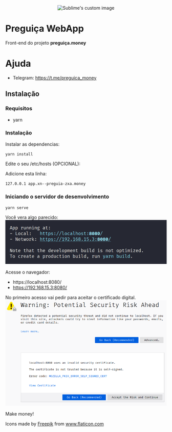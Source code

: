 <p align="center">
  <img width="100px" src="docs/preguiça.png" alt="Sublime's custom image"/>
</p>

# Preguiça WebApp

Front-end do projeto **preguiça.money** 

# Ajuda

* Telegram: https://t.me/preguica_money


## Instalação

### Requisitos
* yarn 

### Instalação

Instalar as dependencias:  
```
yarn install
```

Edite o seu /etc/hosts (OPCIONAL):  

Adicione esta linha:  
```
127.0.0.1 app.xn--preguia-zxa.money
```

### Iniciando o servidor de desenvolvimento

```
yarn serve
```

Você vera algo parecido:   
![img01](docs/image01.png)

Acesse o navegador:
* https://localhost:8080/
* https://192.168.15.3:8080/

No primeiro acesso vai pedir para aceitar o certificado digital.  
![img02](docs/image02.png)  


Make money!

Icons made by <a href="https://www.flaticon.com/authors/freepik" title="Freepik">Freepik</a> from <a href="https://www.flaticon.com/" title="Flaticon"> www.flaticon.com</a>
